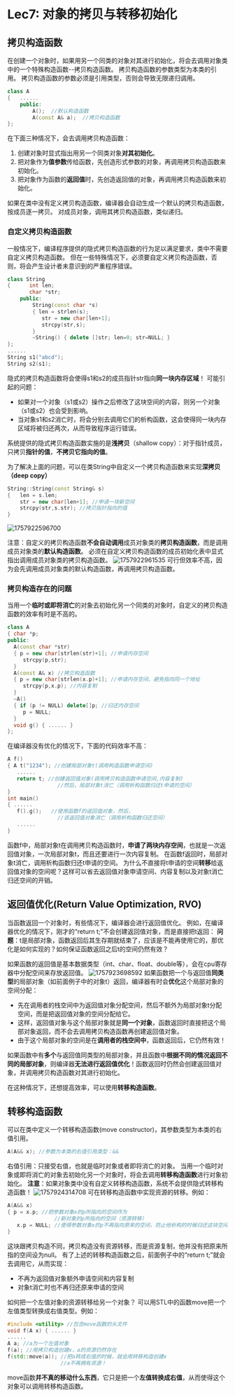 # Lec7: 对象的拷贝与转移初始化
## 拷贝构造函数
在创建一个对象时，如果用另一个同类的对象对其进行初始化，将会去调用对象类中的一个特殊构造函数--拷贝构造函数。
拷贝构造函数的参数类型为本类的引用。
拷贝构造函数的参数必须是引用类型，否则会导致无限递归调用。
```cpp
class A
{	......
	public:
		A();  //默认构造函数
		A(const A& a);  //拷贝构造函数
}; 
```
在下面三种情况下，会去调用拷贝构造函数：
1. 创建对象时显式指出用另一个同类对象**对其初始化**。
2. 把对象作为**值参数**传给函数，先创造形式参数的对象，再调用拷贝构造函数来初始化。
3. 把对象作为函数的**返回值**时，先创造返回值的对象，再调用拷贝构造函数来初始化。

如果在类中没有定义拷贝构造函数，编译器会自动生成一个默认的拷贝构造函数，按成员逐一拷贝。
对成员对象，调用其拷贝构造函数，类似递归。

### 自定义拷贝构造函数
一般情况下，编译程序提供的隐式拷贝构造函数的行为足以满足要求，类中不需要自定义拷贝构造函数。
但在一些特殊情况下，必须要自定义拷贝构造函数，否则，将会产生设计者未意识到的严重程序错误。 
```cpp
class String
{	   int len;
	   char *str;
	public:
		String(const char *s) 
		{ len = strlen(s); 
		   str = new char[len+1]; 
		   strcpy(str,s); 
		}
		~String() { delete []str; len=0; str=NULL; }
};
......
String s1("abcd");
String s2(s1);
```
隐式的拷贝构造函数将会使得s1和s2的成员指针str指向**同一块内存区域**！
可能引起的问题：
- 如果对一个对象（s1或s2）操作之后修改了这块空间的内容，则另一个对象（s1或s2）也会受到影响。
- 当对象s1和s2消亡时，将会分别去调用它们的析构函数，这会使得同一块内存区域将被归还两次，从而导致程序运行错误。

系统提供的隐式拷贝构造函数实施的是**浅拷贝**（shallow copy）：对于指针成员，只拷贝**指针的值**，**不拷贝它指向的值**。

为了解决上面的问题，可以在类String中自定义一个拷贝构造函数来实现**深拷贝（deep copy）**
```cpp
String::String(const String& s)
{	len = s.len;
	str = new char[len+1]; //申请一块新空间
	strcpy(str,s.str); //拷贝指针指向的值
}
```
![1757922596700](image/lec7/1757922596700.png)

注意：自定义的拷贝构造函数**不会自动调用**成员对象类的**拷贝构造函数**，而是调用成员对象类的**默认构造函数**。
必须在自定义拷贝构造函数的成员初始化表中显式指出调用成员对象类的拷贝构造函数。
![1757922961535](image/lec7/1757922961535.png)
可行但效率不高，因为会先调用成员对象类的默认构造函数，再调用拷贝构造函数。

### 拷贝构造存在的问题
当用一个**临时或即将消亡**的对象去初始化另一个同类的对象时，自定义的拷贝构造函数的效率有时是不高的。
```cpp
class A
{ char *p;
public:
  A(const char *str) 
  { p = new char[strlen(str)+1]; //申请内存空间
     strcpy(p,str); 
  }
  A(const A& x) //拷贝构造函数
  { p = new char[strlen(x.p)+1]; //申请内存空间，避免指向同一个地址
     strcpy(p,x.p); //内容复制
  }
  ~A() 
  { if (p != NULL) delete[]p; //归还内存空间
     p = NULL; 
  }
  void g() { ...... }
};
```
在编译器没有优化的情况下，下面的代码效率不高：
```cpp
A f()
{ A t("1234"); //创建局部对象t(调用构造函数申请空间)
   ......
   return t; //创建返回值对象(调用拷贝构造函数申请空间,内容复制)
                //然后，局部对象t消亡（调用析构函数归还t申请的空间）
}
int main()
{ ......
   f().g();   //使用函数f的返回值对象，然后，
                //该返回值对象消亡（调用析构函数归还空间）
   ......
}
```
函数f中，局部对象t在调用拷贝构造函数时，**申请了两块内存空间**，也就是一次返回值对象，一次局部对象t，而且还要进行一次内容复制。
在函数f返回时，局部对象t消亡，调用析构函数归还t申请的空间。
为什么不直接将t申请的空间**转移**给返回值对象的空间呢？这样可以省去返回值对象申请空间、内容复制以及对象t消亡归还空间的开销。

## 返回值优化(Return Value Optimization, RVO)
当函数返回一个对象时，有些情况下，编译器会进行返回值优化。
例如，在编译器优化的情况下，刚才的“return t;”不会创建返回值对象，而是直接把t返回：
**问题**：t是局部对象，函数返回后其生存期就结束了，应该是不能再使用它的，那优化是如何实现的？如何保证函数返回之后t的空间仍然有效？

如果函数的返回值是基本数据类型（int、char、float、double等），会在cpu寄存器中分配空间来存放返回值。
![1757923698592](image/lec7/1757923698592.png)
如果函数把一个与返回值**同类型**的局部对象（如前面例子中的对象t）返回，编译器有时会**优化**这个局部对象的空间分配：
- 先在调用者的栈空间中为返回值对象分配空间，然后不额外为局部对象t分配空间，而是把返回值对象的空间分配给它。
- 这样，返回值对象与这个局部对象就是**同一个对象**，函数返回时直接把这个局部对象返回，而不会去调用拷贝构造函数再创建返回值对象。
- 由于这个局部对象的空间是在**调用者的栈空间中**，函数返回后，它仍然有效！

如果函数中有**多个**与返回值同类型的局部对象，并且函数中**根据不同的情况返回不同的局部对象**，则编译器**无法进行返回值优化**！函数返回时仍然会创建返回值对象，并调用拷贝构造函数对其进行初始化。

在这种情况下，还想提高效率，可以使用**转移构造函数**。

## 转移构造函数
可以在类中定义一个转移构造函数(move constructor)，其参数类型为本类的右值引用。
```cpp
A(A&& x); //参数为本类的右值引用类型：&&
```
右值引用：只接受右值，也就是临时对象或者即将消亡的对象。
当用一个临时对象或即将消亡的对象去初始化另一个对象时，将会去调用**转移构造函数**进行对象初始化。
**注意**：如果对象类中没有自定义转移构造函数，系统不会提供隐式转移构造函数！
![1757924314708](image/lec7/1757924314708.png)
可在转移构造函数中实现资源的转移。例如：
```cpp
A(A&& x)
{ p = x.p; //把参数对象x的p所指向的空间作为
               //新对象的p所指向的空间（资源转移）
   x.p = NULL; //使得参数对象x的p不再指向原来的空间，防止他析构的时候归还这块空间
}
```
这块跟拷贝构造不同，拷贝构造没有资源转移，而是资源复制，他并没有把原来所指的空间设为null。
有了上述的转移构造函数之后，前面例子中的“return t;”就会去调用它，从而实现：
- 不再为返回值对象额外申请空间和内容复制
- 对象t消亡时也不再归还原来申请的空间

如何把一个左值对象的资源转移给另一个对象？
可以用STL中的函数move把一个左值类型转换成右值类型。例如：
```cpp
#include <utility> //包含move函数的头文件
void f(A x) { ...... }
......
A a; //a为一个左值对象
f(a); //用拷贝构造创建x，a的资源仍然存在
f(std::move(a)); //把a转成右值的时候，就会用转移构造创建x
			     //a不再拥有资源！
```
move函数**并不真的移动什么东西**，它只是把一个**左值转换成右值**，从而使得这个对象可以调用转移构造函数。